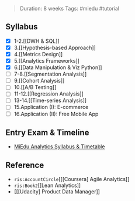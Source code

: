 > Duration: 8 weeks
> Tags: #miedu #tutorial 

## Syllabus
- [x] 1-2.[[DWH & SQL]]
- [x] 3.[[Hypothesis-based Approach]] 
- [x] 4.[[Metrics Design]] 
- [x] 5.[[Analytics Frameworks]] 
- [x] 6.[[Data Manipulation & Viz Python]]
- [ ] 7-8.[[Segmentation Analysis]] 
- [ ] 9.[[Cohort Analysis]] 
- [ ] 10.[[A/B Testing]] 
- [ ] 11-12.[[Regression Analysis]] 
- [ ] 13-14.[[Time-series Analysis]] 
- [ ] 15.Application (I): E-commerce 
- [ ] 16.Application (II): Free Mobile App 

## Entry Exam & Timeline
* [MiEdu Analytics Syllabus & Timetable](https://docs.google.com/spreadsheets/d/1kcgASloZ3oGrSiwDows94LmQ_C2DBoggCKCQ1IwY578/edit#gid=0)

## Reference
* `ris:AccountCircle`[[[Coursera] Agile Analytics]]
* `ris:Book2`[[Lean Analytics]]
* [[[Udacity] Product Data Manager]]
